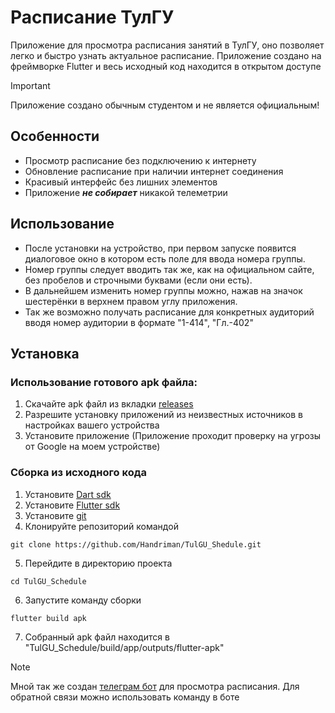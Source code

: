# Расписание ТулГУ

Приложение для просмотра расписания занятий в ТулГУ, оно позволяет легко и быстро узнать актуальное расписание.
Приложение создано на фреймворке Flutter и весь исходный код находится в открытом доступе

>[!important]
>Приложение создано обычным студентом и не является официальным! 

## Особенности

- Просмотр расписание без подключению к интернету
- Обновление расписание при наличии интернет соединения
- Красивый интерфейс без лишних элементов
- Приложение ___не собирает___ никакой телеметрии

## Использование

- После установки на устройство, при первом запуске появится диалоговое окно в котором есть поле для ввода номера группы.
- Номер группы следует вводить так же, как на официальном сайте, без пробелов и строчными буквами (если они есть).
- В дальнейшем изменить номер группы можно, нажав на значок шестерёнки в верхнем правом углу приложения.
- Так же возможно получать расписание для конкретных аудиторий вводя номер аудитории в формате "1-414", "Гл.-402"

## Установка

### Использование готового apk файла:

1. Скачайте apk файл из вкладки [releases](https://github.com/Handriman/TulGU_Shedule/releases)
2. Разрешите установку приложений из неизвестных источников в настройках вашего устройства
3. Установите приложение (Приложение проходит проверку на угрозы от Google на моем устройстве)
### Сборка из исходного кода

1. Установите [Dart sdk](https://dart.dev/get-dart)
2. Установите [Flutter sdk](https://docs.flutter.dev/get-started/install)
3. Установите [git](https://git-scm.com/downloads)
4. Клонируйте репозиторий командой
```
git clone https://github.com/Handriman/TulGU_Shedule.git
```
5. Перейдите в директорию проекта
```
cd TulGU_Schedule
```
6. Запустите команду сборки
```
flutter build apk
```
7. Собранный apk файл находится в "TulGU_Schedule/build/app/outputs/flutter-apk"

>[!note]
> Мной так же создан [телеграм бот](https://t.me/tulguschedule_bot) для просмотра расписания.
> Для обратной связи можно использовать команду в боте
